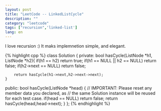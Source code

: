 ```yaml
---
layout: post
title: "LeetCode -- LinkedListCycle"
description: ""
category: "leetcode"
tags: ["recursion",'linked-list']
lang: en
---
```


I love recursion :) It maks implemnetion simple, and elegant.

{% highlight cpp %}
class Solution {
private:
    bool hasCycle(ListNode *h1, ListNode *h2){
        if(h1 == h2) return true;
        if(h1 == NULL || h2 == NULL) return false;
        if(h2->next == NULL) return false;
        
        return hasCycle(h1->next,h2->next->next);
    }
    
public:
    bool hasCycle(ListNode *head) {
        // IMPORTANT: Please reset any member data you declared, as
        // the same Solution instance will be reused for each test case.
        if(head == NULL) return false;
        return hasCycle(head,head->next);
    }
};
{% endhighlight %}


